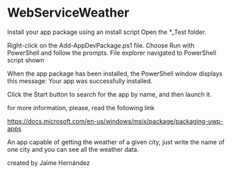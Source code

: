 # WebServiceWeather
Install your app package using an install script
Open the *_Test folder.

Right-click on the Add-AppDevPackage.ps1 file. Choose Run with PowerShell and follow the prompts.
File explorer navigated to PowerShell script shown

When the app package has been installed, the PowerShell window displays this message: Your app was successfully installed.

Click the Start button to search for the app by name, and then launch it.

for more information, please, read the following link

https://docs.microsoft.com/en-us/windows/msix/package/packaging-uwp-apps

 An app capable of getting the weather of a given city, just write the name of one city and you can see all the weather data.
 
 created by Jaime Hernández
